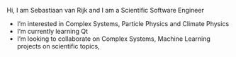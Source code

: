 Hi, I am Sebastiaan van Rijk and I am a Scientific Software Engineer
- I’m interested in Complex Systems, Particle Physics and Climate Physics
- I’m currently learning Qt
- I’m looking to collaborate on Complex Systems, Machine Learning projects on scientific topics,

<!---
swfvanrijk/swfvanrijk is a ✨ special ✨ repository because its `README.md` (this file) appears on your GitHub profile.
You can click the Preview link to take a look at your changes.
--->
